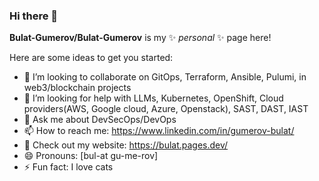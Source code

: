 ### Hi there 👋

**Bulat-Gumerov/Bulat-Gumerov** is my ✨ _personal_ ✨ page here!

Here are some ideas to get you started:

- 👯 I’m looking to collaborate on GitOps, Terraform, Ansible, Pulumi, in web3/blockchain projects
- 🤔 I’m looking for help with LLMs, Kubernetes, OpenShift, Cloud providers(AWS, Google cloud, Azure, Openstack), SAST, DAST, IAST
- 💬 Ask me about DevSecOps/DevOps
- 📫 How to reach me: https://www.linkedin.com/in/gumerov-bulat/
- 👀 Check out my website: https://bulat.pages.dev/
- 😄 Pronouns: [bul-at gu-me-rov]
- ⚡ Fun fact: I love cats
